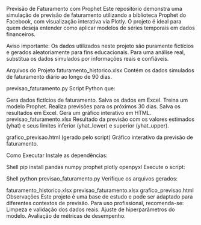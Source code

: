 Previsão de Faturamento com Prophet
Este repositório demonstra uma simulação de previsão de faturamento utilizando a biblioteca Prophet do Facebook, com visualização interativa via Plotly. O projeto é ideal para quem deseja entender como aplicar modelos de séries temporais em dados financeiros.

Aviso importante: Os dados utilizados neste projeto são puramente fictícios e gerados aleatoriamente para fins educacionais. Para uma análise real, substitua os dados simulados por informações reais e confiáveis.

Arquivos do Projeto
faturamento_historico.xlsx
Contém os dados simulados de faturamento diário ao longo de 90 dias.

previsao_faturamento.py
Script Python que:

Gera dados fictícios de faturamento.
Salva os dados em Excel.
Treina um modelo Prophet.
Realiza previsões para os próximos 30 dias.
Salva os resultados em Excel.
Gera um gráfico interativo em HTML.
previsao_faturamento.xlsx
Resultado da previsão com os valores estimados (yhat) e seus limites inferior (yhat_lower) e superior (yhat_upper).

grafico_previsao.html (gerado pelo script)
Gráfico interativo da previsão de faturamento.

Como Executar
Instale as dependências:

Shell
pip install pandas numpy prophet plotly openpyxl
Execute o script:

Shell
python previsao_faturamento.py
Verifique os arquivos gerados:

faturamento_historico.xlsx
previsao_faturamento.xlsx
grafico_previsao.html
Observações
Este projeto é uma base de estudo e pode ser adaptado para diferentes contextos de previsão.
Para uso profissional, recomenda-se:
Limpeza e validação dos dados reais.
Ajuste de hiperparâmetros do modelo.
Avaliação de métricas de desempenho.
